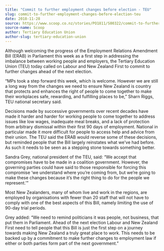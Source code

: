 ```yaml
---
title: "Commit to further employment changes before election - TEU"
slug: commit-to-further-employment-changes-before-election-teu
date: 2018-11-28
source: https://www.scoop.co.nz/stories/PO1811/S00322/commit-to-further-employment-changes-before-election-teu.htm
source-name: Scoop
author: Tertiary Education Union
author-slug: tertiary-education-union
---
```


<p>Although welcoming the progress of the Employment Relations
Amendment Bill (ERAB) in Parliament this week as a first
step in addressing the imbalance between working people and
employers, the Tertiary Education Union (TEU) today called
on Labour and New Zealand First to commit to further changes
ahead of the next election.<p>

<p>“MPs took a step forward
this week, which is welcome. However we are still a long way
from the changes we need to ensure New Zealand is country
that protects and enhances the right of people to come
together to make their workplaces safe, rewarding, and
fulfilling places to be,” Sharn Riggs, TEU national
secretary said.</p>

<p>Decisions made by successive governments
over recent decades have made it harder and harder for
working people to come together to address issues like low
wages, inadequate meal breaks, and a lack of protection from
arbitrary dismissal within their first 90 days of
employment. National in particular made it more difficult
for people to access help and advice from their union. The
TEU said the ERAB would reverse some of these decisions, but
reminded people that the Bill largely reinstates what we've
had before. As such it needs to be seen as a stepping stone
towards something better.</p>

<p>Sandra Grey, national president
of the TEU, said: “We accept that compromises have to be
made in a coalition government. However, the governing
parties could have said to those responsible for forcing
this compromise ‘we understand where you’re coming from,
but we’re going to make these changes because it’s the
right thing to do for the people we represent.’”<p>

<p>Most
New Zealanders, many of whom live and work in the regions,
are employed by organisations with fewer than 20 staff that
will not have to comply with one of the best aspects of this
Bill, namely limiting the use of 90-day trial periods.<p>

<p>Grey added: “We need to remind politicians it was
people, not business, that put them in Parliament. Ahead of
the next election Labour and New Zealand First need to tell
people that this Bill is just the first step on a journey
towards making New Zealand a truly great place to work. This
needs to be backed up by a commitment to make further
changes to employment law if either or both parties form
part of the next
government.”</p>